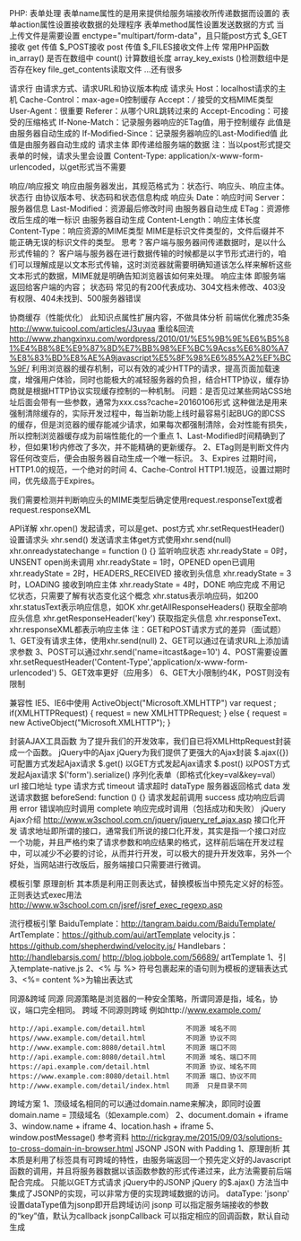 PHP:
表单处理
    表单name属性的是用来提供给服务端接收所传递数据而设置的
    表单action属性设置接收数据的处理程序
    表单method属性设置发送数据的方式
    当上传文件是需要设置 enctype="multipart/form-data"，且只能post方式
    $_GET接收 get 传值
    $_POST接收 post 传值
    $_FILES接收文件上传
常用PHP函数
    in_array() 是否在数组中
    count() 计算数组长度
    array_key_exists ()检测数组中是否存在key
    file_get_contents读取文件
    ...还有很多

请求行 由请求方式、请求URL和协议版本构成
请求头
    Host：localhost请求的主机
    Cache-Control：max-age=0控制缓存
    Accept：*/* 接受的文档MIME类型
    User-Agent：很重要
    Referer：从哪个URL跳转过来的
    Accept-Encoding：可接受的压缩格式
    If-None-Match：记录服务器响应的ETag值，用于控制缓存
    此值是由服务器自动生成的
    If-Modified-Since：记录服务器响应的Last-Modified值
    此值是由服务器自动生成的
请求主体
    即传递给服务端的数据
    注：当以post形式提交表单的时候，请求头里会设置
    Content-Type: application/x-www-form-urlencoded，以get形式当不需要

响应/响应报文
    响应由服务器发出，其规范格式为：状态行、响应头、响应主体。
状态行 由协议版本号、状态码和状态信息构成
响应头
    Date：响应时间
    Server：服务器信息
    Last-Modified：资源最后修改时间
    由服务器自动生成
    ETag：资源修改后生成的唯一标识
    由服务器自动生成
    Content-Length：响应主体长度
    Content-Type：响应资源的MIME类型
MIME是标识文件类型的，文件后缀并不能正确无误的标识文件的类型。
    思考？客户端与服务器间传递数据时，是以什么形式传输的？
    客户端与服务器在进行数据传输的时候都是以字节形式进行的，咱们可以理解成是以文本形式传输，这时浏览器就需要明确知道该怎么样来解析这些文本形式的数据，MIME就是明确告知浏览器该如何来处理。
响应主体
    即服务端返回给客户端的内容；
状态码
常见的有200代表成功、304文档未修改、403没有权限、404未找到、500服务器错误

协商缓存（性能优化）
    此知识点属性扩展内容，不做具体分析
    前端优化雅虎35条
    http://www.tuicool.com/articles/J3uyaa
    重绘&回流
    http://www.zhangxinxu.com/wordpress/2010/01/%E5%9B%9E%E6%B5%81%E4%B8%8E%E9%87%8D%E7%BB%98%EF%BC%9Acss%E6%80%A7%E8%83%BD%E8%AE%A9javascript%E5%8F%98%E6%85%A2%EF%BC%9F/
    利用浏览器的缓存机制，可以有效的减少HTTP的请求，提高页面加载速度，增强用户体验，同时也能极大的减轻服务器的负担，结合HTTP协议，缓存协商就是根据HTTP协议实现缓存控制的一种机制。
    问题：是否见过某些网站CSS地址后面会带有一些参数，通常为xxx.css?cache=20160106形式
    这种做法是用来强制清除缓存的，实际开发过程中，每当新功能上线时最容易引起BUG的即CSS的缓存，但是浏览器的缓存能减少请求，如果每次都强制清除，会对性能有损失，所以控制浏览器缓存成为前端性能化的一个重点
        1、Last-Modified时间精确到了秒，但如果1秒内修改了多次，并不能精确的更新缓存。
        2、ETag则是判断文件内容任何改变后，便会由服务器自动生成一个唯一标识。
        3、Expires 过期时间，HTTP1.0的规范，一个绝对的时间
        4、Cache-Control HTTP1.1规范，设置过期时间，优先级高于Expires。

我们需要检测并判断响应头的MIME类型后确定使用request.responseText或者request.responseXML


API详解
    xhr.open() 发起请求，可以是get、post方式
    xhr.setRequestHeader() 设置请求头
    xhr.send() 发送请求主体get方式使用xhr.send(null)
    xhr.onreadystatechange = function () {} 监听响应状态
    xhr.readyState = 0时，UNSENT open尚未调用
    xhr.readyState = 1时，OPENED open已调用
    xhr.readyState = 2时，HEADERS_RECEIVED 接收到头信息
    xhr.readyState = 3时，LOADING 接收到响应主体
    xhr.readyState = 4时，DONE 响应完成
    不用记忆状态，只需要了解有状态变化这个概念
    xhr.status表示响应码，如200
    xhr.statusText表示响应信息，如OK
    xhr.getAllResponseHeaders() 获取全部响应头信息
    xhr.getResponseHeader('key') 获取指定头信息
    xhr.responseText、xhr.responseXML都表示响应主体
注：GET和POST请求方式的差异（面试题）
    1、GET没有请求主体，使用xhr.send(null)
    2、GET可以通过在请求URL上添加请求参数
    3、POST可以通过xhr.send('name=itcast&age=10')
    4、POST需要设置 xhr.setRequestHeader('Content-Type','application/x-www-form-urlencoded')
    5、GET效率更好（应用多）
    6、GET大小限制约4K，POST则没有限制

兼容性
IE5、IE6中使用 ActiveObject("Microsoft.XMLHTTP")
var request ;
if(XMLHTTPRequest) {
    request = new XMLHTTPRequest;
} else {
    request = new ActiveObject("Microsoft.XMLHTTP");
}


封装AJAX工具函数
    为了提升我们的开发效率，我们自已将XMLHttpRequest封装成一个函数。
jQuery中的Ajax
    jQuery为我们提供了更强大的Ajax封装
    $.ajax({}) 可配置方式发起Ajax请求
    $.get() 以GET方式发起Ajax请求
    $.post() 以POST方式发起Ajax请求
    $('form').serialize() 序列化表单（即格式化key=val&key=val）
    url 接口地址
    type 请求方式
    timeout 请求超时
    dataType 服务器返回格式
    data 发送请求数据
    beforeSend: function () {} 请求发起前调用
    success 成功响应后调用
    error 错误响应时调用
    complete 响应完成时调用（包括成功和失败）
jQuery Ajax介绍
    http://www.w3school.com.cn/jquery/jquery_ref_ajax.asp
接口化开发
请求地址即所谓的接口，通常我们所说的接口化开发，其实是指一个接口对应一个功能，并且严格约束了请求参数和响应结果的格式，这样前后端在开发过程中，可以减少不必要的讨论，从而并行开发，可以极大的提升开发效率，另外一个好处，当网站进行改版后，服务端接口只需要进行微调。


模板引擎
原理剖析
    其本质是利用正则表达式，替换模板当中预先定义好的标签。
    正则表达式exec用法
    http://www.w3school.com.cn/jsref/jsref_exec_regexp.asp

流行模板引擎
    BaiduTemplate：http://tangram.baidu.com/BaiduTemplate/
    ArtTemplate：https://github.com/aui/artTemplate
    velocity.js：https://github.com/shepherdwind/velocity.js/
    Handlebars：http://handlebarsjs.com/
    http://blog.jobbole.com/56689/
artTemplate
    1、引入template-native.js
    2、<% 与  %> 符号包裹起来的语句则为模板的逻辑表达式
    3、<%= content %>为输出表达式

同源&跨域
同源
    同源策略是浏览器的一种安全策略，所谓同源是指，域名，协议，端口完全相同。
跨域 不同源则跨域
例如http://www.example.com/

    http://api.example.com/detail.html	        不同源	域名不同
    https//www.example.com/detail.html	        不同源	协议不同
    http://www.example.com:8080/detail.html	    不同源	端口不同
    http://api.example.com:8080/detail.html	    不同源	域名、端口不同
    https://api.example.com/detail.html	        不同源	协议、域名不同
    https://www.example.com:8080/detail.html	不同源	端口、协议不同
    http://www.example.com/detail/index.html	同源	只是目录不同


跨域方案
    1、顶级域名相同的可以通过domain.name来解决，即同时设置 domain.name = 顶级域名（如example.com）
    2、document.domain + iframe
    3、window.name + iframe
    4、location.hash + iframe
    5、window.postMessage()
    参考资料
    http://rickgray.me/2015/09/03/solutions-to-cross-domain-in-browser.html
JSONP JSON with Padding
1、原理剖析
    其本质是利用了<script src=""></script>标签具有可跨域的特性，由服务端返回一个预先定义好的Javascript函数的调用，并且将服务器数据以该函数参数的形式传递过来，此方法需要前后端配合完成。
    只能以GET方式请求
jQuery中的JSONP
    jQuery 的$.ajax() 方法当中集成了JSONP的实现，可以非常方便的实现跨域数据的访问。
    dataType: 'jsonp' 设置dataType值为jsonp即开启跨域访问
    jsonp 可以指定服务端接收的参数的“key”值，默认为callback
    jsonpCallback 可以指定相应的回调函数，默认自动生成


